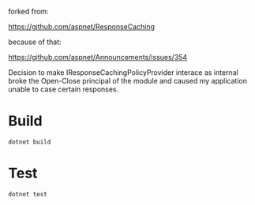 
forked from:

https://github.com/aspnet/ResponseCaching

because of that: 

https://github.com/aspnet/Announcements/issues/354

Decision to make IResponseCachingPolicyProvider interace as internal broke the Open-Close principal of the module and caused my application unable to case certain responses.

# Build

```
dotnet build
```

# Test

```
dotnet test
```